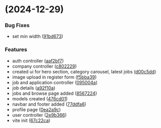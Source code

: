 #  (2024-12-29)


### Bug Fixes

* set min width ([91bd673](https://github.com/mukund-gpt/JobStack/commit/91bd673da29bf2b3f265e6e8dcc34e86bb9790d5))


### Features

* auth controller ([aaf2bf7](https://github.com/mukund-gpt/JobStack/commit/aaf2bf738496cc77bc28edc9a3f35083ccbed7ff))
* company controller ([c802229](https://github.com/mukund-gpt/JobStack/commit/c802229c0e8766d38e80bf9ca1f4283557bc15ba))
* created ui for hero section, category carousel, latest jobs ([d00c5dd](https://github.com/mukund-gpt/JobStack/commit/d00c5ddf7599de3ba1a8ed775d2e4390d958cf7e))
* image upload in register form ([f5bba39](https://github.com/mukund-gpt/JobStack/commit/f5bba3910f4ead2851afe5ee02ef355b4d91c1c8))
* job and application controller ([095004a](https://github.com/mukund-gpt/JobStack/commit/095004aad857ae403d9703c99b966aeb9d004ee1))
* job details ([a92f10a](https://github.com/mukund-gpt/JobStack/commit/a92f10a69da11e62504b5da1431e87ee4bfdc2b7))
* jobs and browse page added ([8567224](https://github.com/mukund-gpt/JobStack/commit/85672249a60e607471bc58118bc343d741942cc8))
* models created ([476cd01](https://github.com/mukund-gpt/JobStack/commit/476cd01cf4fe43e111275c1c70824e1185293e95))
* navbar and footer added ([77ddfa6](https://github.com/mukund-gpt/JobStack/commit/77ddfa643c52f7d9a27d503cb5ca6ccf11ae6016))
* profile page ([0ea2a9c](https://github.com/mukund-gpt/JobStack/commit/0ea2a9c23385fe446108f6da499fc35b05e284f5))
* user controller ([2e9b366](https://github.com/mukund-gpt/JobStack/commit/2e9b366a32535999f59fd7e33056d6be45079fd6))
* vite init ([67c22ca](https://github.com/mukund-gpt/JobStack/commit/67c22caa51049ff51cb83cfa2e8cf8e35fb7704e))




